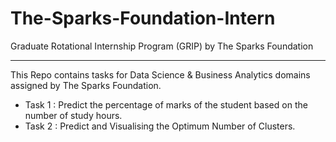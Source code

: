 # The-Sparks-Foundation-Intern
Graduate Rotational Internship Program (GRIP) by The Sparks Foundation


---
This Repo contains tasks for Data Science & Business Analytics domains assigned by The Sparks Foundation.

* Task 1 : Predict the percentage of marks of the student based on the number of study hours.
* Task 2 : Predict and Visualising the Optimum Number of Clusters.
